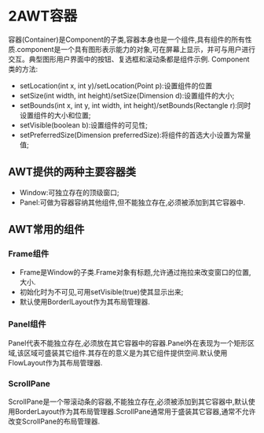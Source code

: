 ﻿# 2AWT容器
容器(Container)是Component的子类,容器本身也是一个组件,具有组件的所有性质.component是一个具有图形表示能力的对象,可在屏幕上显示，并可与用户进行交互。典型图形用户界面中的按钮、复选框和滚动条都是组件示例.
Component类的方法:
* setLocation(int x, int y)/setLocation(Point p):设置组件的位置
* setSize(int width, int height)/setSize(Dimension d):设置组件的大小;
* setBounds(int x, int y, int width, int height)/setBounds(Rectangle r):同时设置组件的大小和位置;
* setVisible(boolean b):设置组件的可见性;
* setPreferredSize(Dimension preferredSize):将组件的首选大小设置为常量值;


## AWT提供的两种主要容器类
* Window:可独立存在的顶级窗口;
* Panel:可做为容器容纳其他组件,但不能独立存在,必须被添加到其它容器中.

## AWT常用的组件

### Frame组件
* Frame是Window的子类.Frame对象有标题,允许通过拖拉来改变窗口的位置,大小.
* 初始化时为不可见,可用setVisible(true)使其显示出来;
* 默认使用BorderlLayout作为其布局管理器.

### Panel组件
Panel代表不能独立存在,必须放在其它容器中的容器.Panel外在表现为一个矩形区域,该区域可盛装其它组件.其存在的意义是为其它组件提供空间.默认使用FlowLayout作为其布局管理器.

### ScrollPane
ScrollPane是一个带滚动条的容器,不能独立存在,必须被添加到其它容器中,默认使用BorderLayout作为其布局管理器.ScrollPane通常用于盛装其它容器,通常不允许改变ScrollPane的布局管理器.




